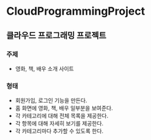 # CloudProgrammingProject

## 클라우드 프로그래밍 프로젝트

### 주제

- 영화, 책, 배우 소개 사이트

### 형태

- 회원가입, 로그인 기능을 만든다.
- 홈 화면에 영화, 책, 배우 일부분을 보여준다.
- 각 카테고리에 대해 전체 목록을 제공한다.
- 각 항목에 대해 자세히 보기를 제공한다.
- 각 카테고리마다 추가할 수 있도록 한다.
